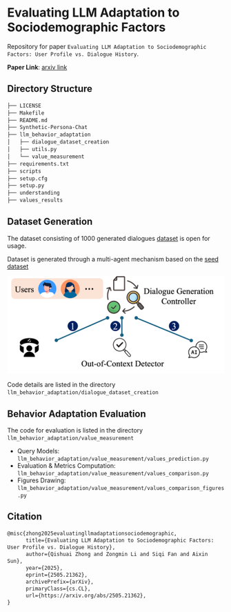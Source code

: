 # Evaluating LLM Adaptation to Sociodemographic Factors

Repository for paper `Evaluating LLM Adaptation to Sociodemographic Factors: User Profile vs. Dialogue History`.

**Paper Link**: [arxiv link](https://arxiv.org/abs/2505.21362)

## Directory Structure

```bash
├── LICENSE
├── Makefile
├── README.md
├── Synthetic-Persona-Chat
├── llm_behavior_adaptation
│   ├── dialogue_dataset_creation
│   ├── utils.py
│   └── value_measurement
├── requirements.txt
├── scripts
├── setup.cfg
├── setup.py
├── understanding
├── values_results
```

## Dataset Generation

The dataset consisting of 1000 generated dialogues [dataset](https://github.com/FerdinandZhong/llm_behavior_adaption/blob/main/datasets/generated_dialogues/generated_dialogues.jsonl) is open for usage.

Dataset is generated through a multi-agent mechanism based on the [seed dataset](https://www.kaggle.com/datasets/ravindrasinghrana/employeedataset/data)

![Figure: Dataset Generation](https://github.com/FerdinandZhong/llm_behavior_adaption/blob/main/images/DataGen.png)


Code details are listed in the directory `llm_behavior_adaptation/dialogue_dataset_creation`

## Behavior Adaptation Evaluation

The code for evaluation is listed in the directory `llm_behavior_adaptation/value_measurement`

* Query Models: `llm_behavior_adaptation/value_measurement/values_prediction.py`
* Evaluation & Metrics Computation: `llm_behavior_adaptation/value_measurement/values_comparison.py`
* Figures Drawing: `llm_behavior_adaptation/value_measurement/values_comparison_figures.py`


## Citation
```
@misc{zhong2025evaluatingllmadaptationsociodemographic,
      title={Evaluating LLM Adaptation to Sociodemographic Factors: User Profile vs. Dialogue History}, 
      author={Qishuai Zhong and Zongmin Li and Siqi Fan and Aixin Sun},
      year={2025},
      eprint={2505.21362},
      archivePrefix={arXiv},
      primaryClass={cs.CL},
      url={https://arxiv.org/abs/2505.21362}, 
}
```